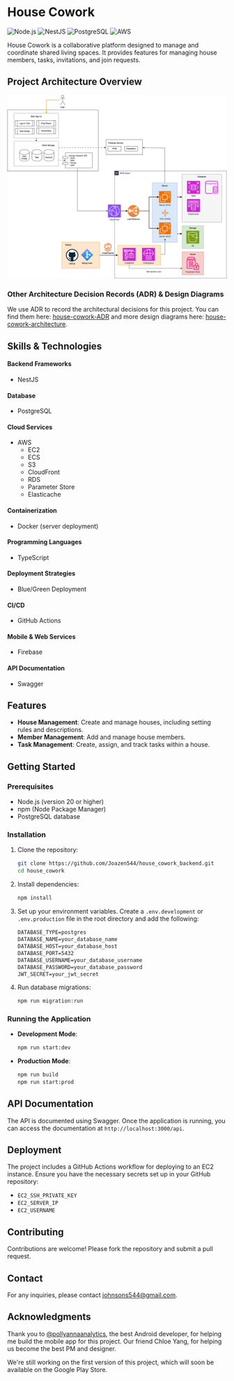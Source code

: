 # House Cowork

![Node.js](https://img.shields.io/badge/node.js-%23339933.svg?style=for-the-badge&logo=node.js&logoColor=white)
![NestJS](https://img.shields.io/badge/nestjs-%23E0234E.svg?style=for-the-badge&logo=nestjs&logoColor=white)
![PostgreSQL](https://img.shields.io/badge/postgresql-%23316192.svg?style=for-the-badge&logo=postgresql&logoColor=white)
![AWS](https://img.shields.io/badge/AWS-%23FF9900.svg?style=for-the-badge&logo=amazon-aws&logoColor=white)

House Cowork is a collaborative platform designed to manage and coordinate shared living spaces. It provides features for managing house members, tasks, invitations, and join requests.

## Project Architecture Overview

![House Cowork Architecture](./assets/House-Cowork-architecture.png)

### Other Architecture Decision Records (ADR) & Design Diagrams

We use ADR to record the architectural decisions for this project. You can find them here: [house-cowork-ADR](https://github.com/Joazen544/house-cowork-architecture/tree/main/docs/ADRs) and more design diagrams here: [house-cowork-architecture](https://github.com/Joazen544/house-cowork-architecture/tree/main/docs/diagrams).

## Skills & Technologies

#### Backend Frameworks

- NestJS

#### Database

- PostgreSQL

#### Cloud Services

- AWS
  - EC2
  - ECS
  - S3
  - CloudFront
  - RDS
  - Parameter Store
  - Elasticache

#### Containerization

- Docker (server deployment)

#### Programming Languages

- TypeScript

#### Deployment Strategies

- Blue/Green Deployment

#### CI/CD

- GitHub Actions

#### Mobile & Web Services

- Firebase

#### API Documentation

- Swagger

## Features

- **House Management**: Create and manage houses, including setting rules and descriptions.
- **Member Management**: Add and manage house members.
- **Task Management**: Create, assign, and track tasks within a house.

## Getting Started

### Prerequisites

- Node.js (version 20 or higher)
- npm (Node Package Manager)
- PostgreSQL database

### Installation

1. Clone the repository:

   ```bash
   git clone https://github.com/Joazen544/house_cowork_backend.git
   cd house_cowork
   ```

2. Install dependencies:

   ```bash
   npm install
   ```

3. Set up your environment variables. Create a `.env.development` or `.env.production` file in the root directory and add the following:

   ```plaintext
   DATABASE_TYPE=postgres
   DATABASE_NAME=your_database_name
   DATABASE_HOST=your_database_host
   DATABASE_PORT=5432
   DATABASE_USERNAME=your_database_username
   DATABASE_PASSWORD=your_database_password
   JWT_SECRET=your_jwt_secret
   ```

4. Run database migrations:

   ```bash
   npm run migration:run
   ```

### Running the Application

- **Development Mode**:

  ```bash
  npm run start:dev
  ```

- **Production Mode**:

  ```bash
  npm run build
  npm run start:prod
  ```

## API Documentation

The API is documented using Swagger. Once the application is running, you can access the documentation at `http://localhost:3000/api`.

## Deployment

The project includes a GitHub Actions workflow for deploying to an EC2 instance. Ensure you have the necessary secrets set up in your GitHub repository:

- `EC2_SSH_PRIVATE_KEY`
- `EC2_SERVER_IP`
- `EC2_USERNAME`

## Contributing

Contributions are welcome! Please fork the repository and submit a pull request.

## Contact

For any inquiries, please contact johnsons544@gmail.com.

## Acknowledgments

Thank you to [@pollyannaanalytics](https://github.com/pollyannaanalytics), the best Android developer, for helping me build the mobile app for this project. Our friend Chloe Yang, for helping us become the best PM and designer.

We're still working on the first version of this project, which will soon be available on the Google Play Store.
